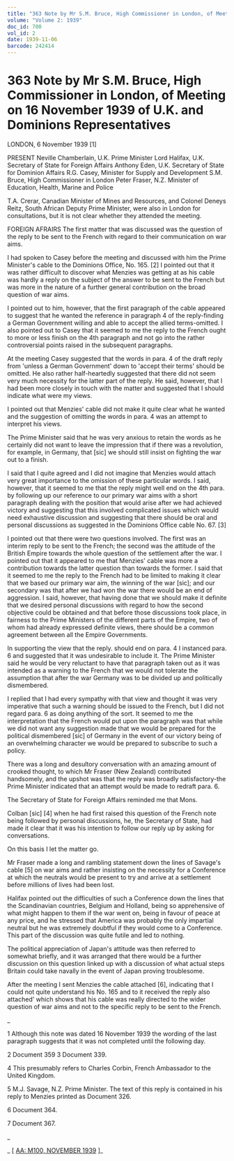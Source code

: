 ```yaml
---
title: "363 Note by Mr S.M. Bruce, High Commissioner in London, of Meeting on 16 November 1939 of U.K. and Dominions Representatives"
volume: "Volume 2: 1939"
doc_id: 700
vol_id: 2
date: 1939-11-06
barcode: 242414
---
```


# 363 Note by Mr S.M. Bruce, High Commissioner in London, of Meeting on 16 November 1939 of U.K. and Dominions Representatives

LONDON, 6 November 1939 [1]

PRESENT Neville Chamberlain, U.K. Prime Minister Lord Halifax, U.K. Secretary of State for Foreign Affairs Anthony Eden, U.K. Secretary of State for Dominion Affairs R.G. Casey, Minister for Supply and Development S.M. Bruce, High Commissioner in London Peter Fraser, N.Z. Minister of Education, Health, Marine and Police

T.A. Crerar, Canadian Minister of Mines and Resources, and Colonel Deneys Reitz, South African Deputy Prime Minister, were also in London for consultations, but it is not clear whether they attended the meeting.

FOREIGN AFRAIRS The first matter that was discussed was the question of the reply to be sent to the French with regard to their communication on war aims.

I had spoken to Casey before the meeting and discussed with him the Prime Minister's cable to the Dominions Office, No. 165. [2] I pointed out that it was rather difficult to discover what Menzies was getting at as his cable was hardly a reply on the subject of the answer to be sent to the French but was more in the nature of a further general contribution on the broad question of war aims.

I pointed out to him, however, that the first paragraph of the cable appeared to suggest that he wanted the reference in paragraph 4 of the reply-finding a German Government willing and able to accept the allied terms-omitted. I also pointed out to Casey that it seemed to me the reply to the French ought to more or less finish on the 4th paragraph and not go into the rather controversial points raised in the subsequent paragraphs.

At the meeting Casey suggested that the words in para. 4 of the draft reply from 'unless a German Government' down to 'accept their terms' should be omitted. He also rather half-heartedly suggested that there did not seem very much necessity for the latter part of the reply. He said, however, that I had been more closely in touch with the matter and suggested that I should indicate what were my views.

I pointed out that Menzies' cable did not make it quite clear what he wanted and the suggestion of omitting the words in para. 4 was an attempt to interpret his views.

The Prime Minister said that he was very anxious to retain the words as he certainly did not want to leave the impression that if there was a revolution, for example, in Germany, that [sic] we should still insist on fighting the war out to a finish.

I said that I quite agreed and I did not imagine that Menzies would attach very great importance to the omission of these particular words. I said, however, that it seemed to me that the reply might well end on the 4th para. by following up our reference to our primary war aims with a short paragraph dealing with the position that would arise after we had achieved victory and suggesting that this involved complicated issues which would need exhaustive discussion and suggesting that there should be oral and personal discussions as suggested in the Dominions Office cable No. 67. [3]

I pointed out that there were two questions involved. The first was an interim reply to be sent to the French; the second was the attitude of the British Empire towards the whole question of the settlement after the war. I pointed out that it appeared to me that Menzies' cable was more a contribution towards the latter question than towards the former. I said that it seemed to me the reply to the French had to be limited to making it clear that we based our primary war aim, the winning of the war [sic]; and our secondary was that after we had won the war there would be an end of aggression. I said, however, that having done that we should make it definite that we desired personal discussions with regard to how the second objective could be obtained and that before those discussions took place, in fairness to the Prime Ministers of the different parts of the Empire, two of whom had already expressed definite views, there should be a common agreement between all the Empire Governments.

In supporting the view that the reply. should end on para. 4 I instanced para. 6 and suggested that it was undesirable to include it. The Prime Minister said he would be very reluctant to have that paragraph taken out as it was intended as a warning to the French that we would not tolerate the assumption that after the war Germany was to be divided up and politically dismembered.

I replied that I had every sympathy with that view and thought it was very imperative that such a warning should be issued to the French, but I did not regard para. 6 as doing anything of the sort. It seemed to me the interpretation that the French would put upon the paragraph was that while we did not want any suggestion made that we would be prepared for the political dismembered [sic] of Germany in the event of our victory being of an overwhelming character we would be prepared to subscribe to such a policy.

There was a long and desultory conversation with an amazing amount of crooked thought, to which Mr Fraser (New Zealand) contributed handsomely, and the upshot was that the reply was broadly satisfactory-the Prime Minister indicated that an attempt would be made to redraft para. 6.

The Secretary of State for Foreign Affairs reminded me that Mons.

Colban [sic] [4] when he had first raised this question of the French note being followed by personal discussions, he, the Secretary of State, had made it clear that it was his intention to follow our reply up by asking for conversations.

On this basis I let the matter go.

Mr Fraser made a long and rambling statement down the lines of Savage's cable [5] on war aims and rather insisting on the necessity for a Conference at which the neutrals would be present to try and arrive at a settlement before millions of lives had been lost.

Halifax pointed out the difficulties of such a Conference down the lines that the Scandinavian countries, Belgium and Holland, being so apprehensive of what might happen to them if the war went on, being in favour of peace at any price, and he stressed that America was probably the only impartial neutral but he was extremely doubtful if they would come to a Conference. This part of the discussion was quite futile and led to nothing.

The political appreciation of Japan's attitude was then referred to somewhat briefly, and it was arranged that there would be a further discussion on this question linked up with a discussion of what actual steps Britain could take navally in the event of Japan proving troublesome.

After the meeting I sent Menzies the cable attached [6], indicating that I could not quite understand his No. 165 and to it received the reply also attached' which shows that his cable was really directed to the wider question of war aims and not to the specific reply to be sent to the French.

_

1 Although this note was dated 16 November 1939 the wording of the last paragraph suggests that it was not completed until the following day.

2 Document 359 3 Document 339.

4 This presumably refers to Charles Corbin, French Ambassador to the United Kingdom.

5 M.J. Savage, N.Z. Prime Minister. The text of this reply is contained in his reply to Menzies printed as Document 326.

6 Document 364.

7 Document 367.

_

_ [ [AA: M100, NOVEMBER 1939](http://www.naa.gov.au/cgi-bin/Search?O=I&Number=242414) ]_
